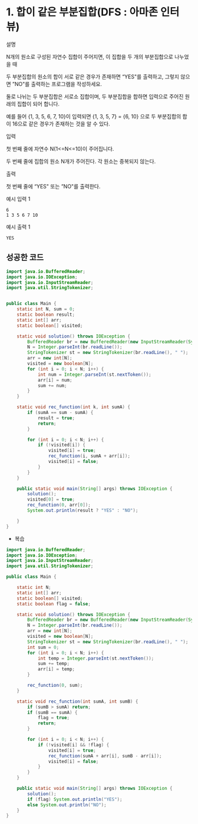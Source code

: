 # 1. 합이 같은 부분집합(DFS : 아마존 인터뷰)

설명

N개의 원소로 구성된 자연수 집합이 주어지면, 이 집합을 두 개의 부분집합으로 나누었을 때

두 부분집합의 원소의 합이 서로 같은 경우가 존재하면 “YES"를 출력하고, 그렇지 않으면 ”NO"를 출력하는 프로그램을 작성하세요.

둘로 나뉘는 두 부분집합은 서로소 집합이며, 두 부분집합을 합하면 입력으로 주어진 원래의 집합이 되어 합니다.

예를 들어 {1, 3, 5, 6, 7, 10}이 입력되면 {1, 3, 5, 7} = {6, 10} 으로 두 부분집합의 합이 16으로 같은 경우가 존재하는 것을 알 수 있다.



입력

첫 번째 줄에 자연수 N(1<=N<=10)이 주어집니다.

두 번째 줄에 집합의 원소 N개가 주어진다. 각 원소는 중복되지 않는다.



출력

첫 번째 줄에 “YES" 또는 ”NO"를 출력한다.



예시 입력 1 

```
6
1 3 5 6 7 10  
```

예시 출력 1

```
YES
```



## 성공한 코드

~~~java
import java.io.BufferedReader;
import java.io.IOException;
import java.io.InputStreamReader;
import java.util.StringTokenizer;


public class Main {
    static int N, sum = 0;
    static boolean result;
    static int[] arr;
    static boolean[] visited;

    static void solution() throws IOException {
        BufferedReader br = new BufferedReader(new InputStreamReader(System.in));
        N = Integer.parseInt(br.readLine());
        StringTokenizer st = new StringTokenizer(br.readLine(), " ");
        arr = new int[N];
        visited = new boolean[N];
        for (int i = 0; i < N; i++) {
            int num = Integer.parseInt(st.nextToken());
            arr[i] = num;
            sum += num;
        }
    }

    static void rec_function(int k, int sumA) {
        if (sumA == sum - sumA) {
            result = true;
            return;
        }

        for (int i = 0; i < N; i++) {
            if (!visited[i]) {
                visited[i] = true;
                rec_function(i, sumA + arr[i]);
                visited[i] = false;
            }
        }
    }

    public static void main(String[] args) throws IOException {
        solution();
        visited[0] = true;
        rec_function(0, arr[0]);
        System.out.println(result ? "YES" : "NO");

    }
}
~~~



* 복습

~~~java
import java.io.BufferedReader;
import java.io.IOException;
import java.io.InputStreamReader;
import java.util.StringTokenizer;

public class Main {

    static int N;
    static int[] arr;
    static boolean[] visited;
    static boolean flag = false;

    static void solution() throws IOException {
        BufferedReader br = new BufferedReader(new InputStreamReader(System.in));
        N = Integer.parseInt(br.readLine());
        arr = new int[N];
        visited = new boolean[N];
        StringTokenizer st = new StringTokenizer(br.readLine(), " ");
        int sum = 0;
        for (int i = 0; i < N; i++) {
            int temp = Integer.parseInt(st.nextToken());
            sum += temp;
            arr[i] = temp;
        }

        rec_function(0, sum);
    }

    static void rec_function(int sumA, int sumB) {
        if (sumB > sumA) return;
        if (sumB == sumA) {
            flag = true;
            return;
        }

        for (int i = 0; i < N; i++) {
            if (!visited[i] && !flag) {
                visited[i] = true;
                rec_function(sumA + arr[i], sumB - arr[i]);
                visited[i] = false;
            }
        }
    }

    public static void main(String[] args) throws IOException {
        solution();
        if (flag) System.out.println("YES");
        else System.out.println("NO");
    }
}
~~~

